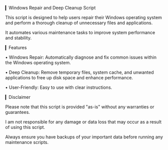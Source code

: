▎Windows Repair and Deep Cleanup Script

This script is designed to help users repair their Windows operating system and perform a thorough cleanup of unnecessary files and applications.

It automates various maintenance tasks to improve system performance and stability.


▎Features

• Windows Repair: Automatically diagnose and fix common issues within the Windows operating system.

• Deep Cleanup: Remove temporary files, system cache, and unwanted applications to free up disk space and enhance performance.

• User-Friendly: Easy to use with clear instructions.


▎Disclaimer

Please note that this script is provided "as-is" without any warranties or guarantees. 

I am not responsible for any damage or data loss that may occur as a result of using this script.

Always ensure you have backups of your important data before running any maintenance scripts.
